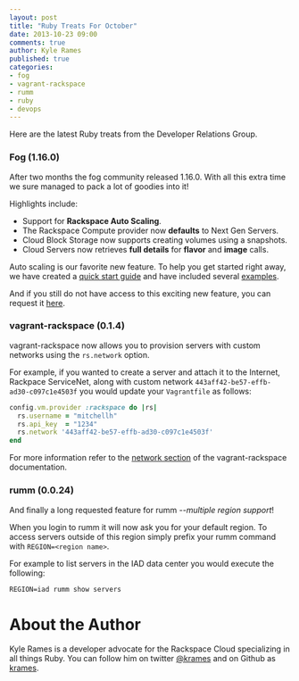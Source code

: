 ```yaml
---
layout: post
title: "Ruby Treats For October"
date: 2013-10-23 09:00
comments: true
author: Kyle Rames
published: true
categories:
- fog
- vagrant-rackspace
- rumm
- ruby
- devops
---
```


Here are the latest Ruby treats from the Developer Relations Group.

### Fog (1.16.0)

After two months the fog community released 1.16.0. With all this extra time we sure managed to pack a lot of goodies into it!

Highlights include:

* Support for **Rackspace Auto Scaling**.
* The Rackspace Compute provider now **defaults** to Next Gen Servers.
* Cloud Block Storage now supports creating volumes using a snapshots.
* Cloud Servers now retrieves **full details** for **flavor** and **image** calls.

Auto scaling is our favorite new feature. To help you get started right away, we have created a [quick start guide](https://github.com/fog/fog/blob/master/lib/fog/rackspace/docs/auto_scale.md) and have included several [examples](https://github.com/fog/fog/tree/master/lib/fog/rackspace/examples/auto_scale).
<!--more-->


And if you still do not have access to this exciting new feature, you can request it [here](https://rackspace.qualtrics.com/SE/?SID=SV_6S7kmhVU8ClMEXr).


### vagrant-rackspace (0.1.4)

vagrant-rackspace now allows you to provision servers with custom networks using the `rs.network` option.

For example, if you wanted to create a server and attach it to the Internet, Rackpace ServiceNet, along with custom network `443aff42-be57-effb-ad30-c097c1e4503f` you would update your `Vagrantfile` as follows:

```ruby
config.vm.provider :rackspace do |rs|
  rs.username = "mitchellh"
  rs.api_key  = "1234"
  rs.network '443aff42-be57-effb-ad30-c097c1e4503f'
end
```

For more information refer to the [network section](https://github.com/mitchellh/vagrant-rackspace#networks) of the vagrant-rackspace documentation.

### rumm (0.0.24)

And finally a long requested feature for rumm *--multiple region support*!

When you login to rumm it will now ask you for your default region. To access servers outside of this region simply prefix your rumm command with `REGION=<region name>`.

For example to list servers in the IAD data center you would execute the following:

    REGION=iad rumm show servers

# About the Author
Kyle Rames is a developer advocate for the Rackspace Cloud specializing in all things Ruby. You can follow him on twitter [@krames](http://twitter.com/krames) and on Github as [krames](https://github.com/krames).

